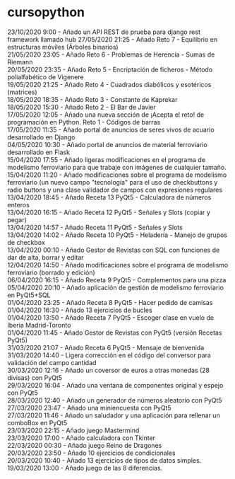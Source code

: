 # cursopython
23/10/2020 9:00 - Añado un API REST de prueba para django rest framework llamado hub
27/05/2020 21:25 - Añado Reto 7 - Equilibrio en estructuras móviles (Árboles binarios) <br/>
21/05/2020 23:05 - Añado Reto 6 - Problemas de Herencia - Sumas de Riemann </br>
20/05/2020 23:35 - Añado Reto 5 - Encriptación de ficheros - Método polialfabético de Vigenere <br/>
19/05/2020 21:25 - Añado Reto 4 - Cuadrados diabólicos y esotéricos (matrices) <br/>
18/05/2020 18:35 - Añado Reto 3 - Constante de Kaprekar <br/>
18/05/2020 15:30 - Añado Reto 2 - El Bar de Javier </br>
17/05/2020 12:05 - Añado una nueva sección de ¡Acepta el reto! de programación en Python. Reto 1 - Códigos de barras <br/>
17/05/2020 11:35 - Añado portal de anuncios de seres vivos de acuario desarrollado en Django <br/>
04/05/2020 10:30 - Añado portal de anuncios de material ferroviario desarrollado en Flask <br/>
15/04/2020 17:55 - Añado ligeras modificaciones en el programa de modelismo ferroviario para que trabaje con imágenes de cualquier tamaño. <br/>
15/04/2020 11:20 - Añado modificaciones sobre el programa de modelismo ferroviario (un nuevo campo "tecnología" para el uso de checkbuttons y radio buttons y una clase validador de campos con expresiones regulares <br/>
13/04/2020 18:45 - Añado Receta 13 PyQt5 - Calculadora de números enteros <br/>
13/04/2020 16:15 - Añado Receta 12 PyQt5 - Señales y Slots (copiar y pegar) <br/>
13/04/2020 14:57 - Añado Receta 11 PyQt5 - Señales y Slots <br/>
13/04/2020 14:02 - Añado Receta 10 PyQt5 - Heladería - Manejo de grupos de checkbox <br/>
13/04/2020 00:10 - Añado Gestor de Revistas con SQL con funciones de dar de alta, borrar y editar <br/>
12/04/2020 14:50 - Añado modificaciones sobre el programa de modelismo ferroviario (borrado y edición) <br/>
06/04/2020 16:15 - Añado Receta 9 PyQt5 - Complementos para una pizza <br/>
05/04/2020 20:10 - Añado aplicación de gestión de modelismo ferroviario en PyQt5+SQL <br/>
01/04/2020 23:25 - Añado Receta 8 PyQt5 - Hacer pedido de camisas <br/>
01/04/2020 16:30 - Añado 13 ejercicios de bucles <br/>
01/04/2020 13:50 - Añado Receta 7 PyQt5 - Escoger clase en vuelo de Iberia Madrid-Toronto <br/>
01/04/2020 11:45 - Añado Gestor de Revistas con PyQt5 (versión Recetas PyQt5) <br/>
31/03/2020 21:07 - Añado Receta 6 PyQt5 - Mensaje de bienvenida  <br/>
31/03/2020 14:40 - Ligera corrección en el código del conversor para validación del campo cantidad <br/>
30/03/2020 12:16 - Añado un coversor de euros a otras monedas (28 divisas) con PyQt5 </br>
29/03/2020 16:04 - Añado una ventana de componentes original y espejo con PyQt5 <br/>
28/03/2020 12:40 - Añado un generador de números aleatorio con PyQt5 <br/>
27/03/2020 23:47 - Añado una miniencuesta con PyQt5 <br/>
27/03/2020 11:46 - Añado un saludador y una aplicación para rellenar un comboBox en PyQt5 <br/>
23/03/2020 22:15 - Añado juego Mastermind <br/>
23/03/2020 17:00 - Añado calculadora con Tkinter <br/>
22/03/2020 00:30 - Añado juego Reino de Dragones <br/>
20/03/2020 23:50 - Añado 10 ejercicios de condicionales <br/>
20/03/2020 10:40 - Añado 13 ejercicios de tipos de datos simples. <br/>
19/03/2020 13:00 - Añado juego de las 8 diferencias.
